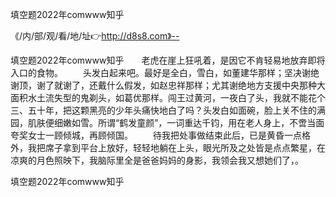 填空题2022年comwww知乎

《/内/部/观/看/地/址👉http://d8s8.com》--

填空题2022年comwww知乎　　老虎在崖上狂吼着，是因它不肯轻易地放弃即将入口的食物。
　　头发白起来吧。最好是全白，雪白，如董建华那样；坚决谢绝谢顶，谢了就谢了，还戴什么假发，如赵忠祥那样；尤其谢绝地方支援中央那种大面积水土流失型的鬼剃头，如葛优那样。闯王过黄河，一夜白了头，我就不能花个三、五十年，把这颗黑亮的少年头痛快地白了吗？头发白如面碗，脸上关不住的满园，肌肤便细嫩如雪。所谓“鹤发童颜”，一词重达千钧，用在老人身上，不啻当面夸奖女士一顾倾城，再顾倾国。
　　待我把处事做结束此后，已是黄昏一点格外，我把席子拿到平台上放好，轻轻地躺在上头，眼光所及之处皆是点点繁星，在凉爽的月色照映下，我脑际里全是爸爸妈妈的身影，我领会我又想她们了，。





填空题2022年comwww知乎
